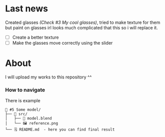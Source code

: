 # Last news

Created glasses *(Check #3 My cool glasses)*, tried to make texture for them but paint on glasses irl looks much complicated that this so i will replace it.

- [ ] Create a better texture
- [ ] Make the glasses move correctly using the slider

# About
I will upload my works to this repository ^^


### How to navigate 


There is example 
```
📂 #5 Some model/
├── 📂 src/
│   ├── 🎲 model.blend
│   └── 🖼️ reference.png
└── 🗒️ README.md  - here you can find final result
```
